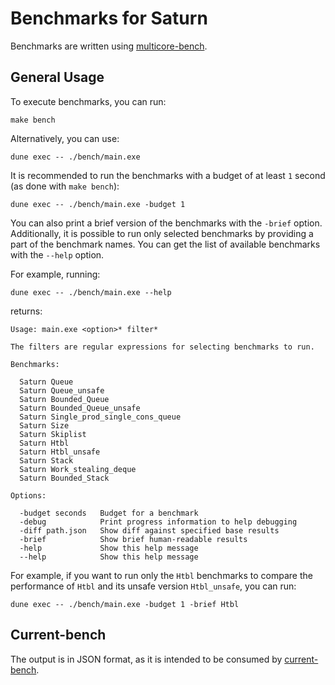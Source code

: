 # Benchmarks for Saturn

Benchmarks are written using [multicore-bench](https://github.com/ocaml-multicore/multicore-bench).

## General Usage

To execute benchmarks, you can run:
```shell
make bench
```

Alternatively, you can use:
```shell
dune exec -- ./bench/main.exe
```

It is recommended to run the benchmarks with a budget of at least `1` second (as done with `make bench`):
```shell
dune exec -- ./bench/main.exe -budget 1
```

You can also print a brief version of the benchmarks with the `-brief` option. Additionally, it is possible to run only selected benchmarks by providing a part of the benchmark names. You can get the list of available benchmarks with the `--help` option.

For example, running:
```shell
dune exec -- ./bench/main.exe --help
```
returns:

```
Usage: main.exe <option>* filter*

The filters are regular expressions for selecting benchmarks to run.

Benchmarks:

  Saturn Queue
  Saturn Queue_unsafe
  Saturn Bounded_Queue
  Saturn Bounded_Queue_unsafe
  Saturn Single_prod_single_cons_queue
  Saturn Size
  Saturn Skiplist
  Saturn Htbl
  Saturn Htbl_unsafe
  Saturn Stack
  Saturn Work_stealing_deque
  Saturn Bounded_Stack

Options:

  -budget seconds   Budget for a benchmark
  -debug            Print progress information to help debugging
  -diff path.json   Show diff against specified base results
  -brief            Show brief human-readable results
  -help             Show this help message
  --help            Show this help message
```

For example, if you want to run only the `Htbl` benchmarks to compare the performance of `Htbl` and its unsafe version `Htbl_unsafe`, you can run:
```shell
dune exec -- ./bench/main.exe -budget 1 -brief Htbl
```

## Current-bench

The output is in JSON format, as it is intended to be consumed by [current-bench](https://bench.ci.dev/ocaml-multicore/saturn/branch/main/benchmark/default).